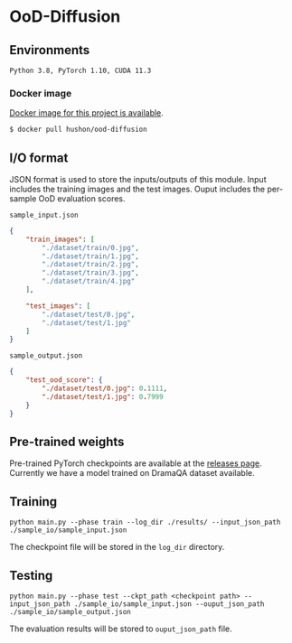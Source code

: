# OoD-Diffusion

## Environments

```
Python 3.8, PyTorch 1.10, CUDA 11.3
```

### Docker image

[Docker image for this project is available](https://hub.docker.com/repository/docker/hushon/ood-diffusion).

```bash
$ docker pull hushon/ood-diffusion
```

## I/O format
JSON format is used to store the inputs/outputs of this module.
Input includes the training images and the test images.
Ouput includes the per-sample OoD evaluation scores.

`sample_input.json`
```json
{
    "train_images": [
        "./dataset/train/0.jpg",
        "./dataset/train/1.jpg",
        "./dataset/train/2.jpg",
        "./dataset/train/3.jpg",
        "./dataset/train/4.jpg"
    ],

    "test_images": [
        "./dataset/test/0.jpg",
        "./dataset/test/1.jpg"
    ]
}
```

`sample_output.json`
```json
{
    "test_ood_score": {
        "./dataset/test/0.jpg": 0.1111,
        "./dataset/test/1.jpg": 0.7999
    }
}
```

## Pre-trained weights

Pre-trained PyTorch checkpoints are available at the [releases page](https://github.com/hushon/ood-diffusion/releases/).
Currently we have a model trained on DramaQA dataset available.

## Training

```
python main.py --phase train --log_dir ./results/ --input_json_path ./sample_io/sample_input.json
```

The checkpoint file will be stored in the `log_dir` directory.


## Testing

```
python main.py --phase test --ckpt_path <checkpoint path> --input_json_path ./sample_io/sample_input.json --ouput_json_path ./sample_io/sample_output.json
```
The evaluation results will be stored to `ouput_json_path` file.